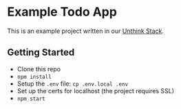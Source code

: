 # Example Todo App

This is an example project written in our [Unthink Stack](https://github.com/epandco/unthink-cli).

## Getting Started

- Clone this repo
- `npm install`
- Setup the `.env` file: `cp .env.local .env`
- Set up the certs for localhost (the project requires SSL)
- `npm start`
